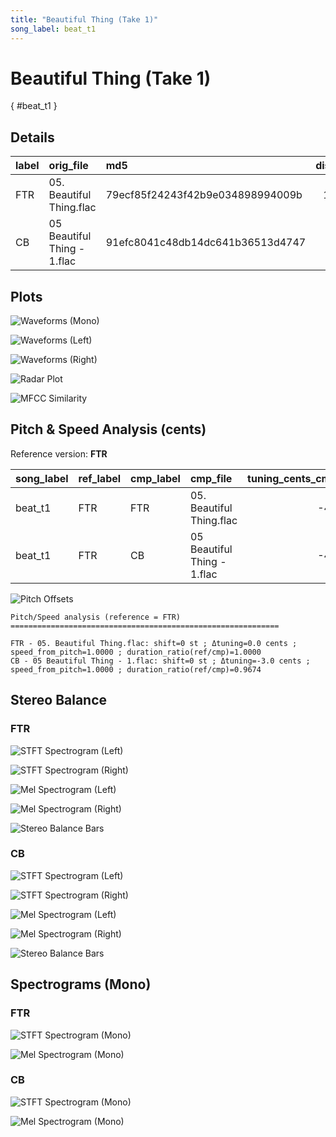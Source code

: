 ```yaml
---
title: "Beautiful Thing (Take 1)"
song_label: beat_t1
---
```


# Beautiful Thing (Take 1)

[](){ #beat_t1 }

## Details

| label   | orig_file                   | md5                              |   disc |   track |   duration_sec | duration_fmt   |   loudness |   loudness_left |   loudness_right |   loudness_balance |      rms |   rms_left |   rms_right |   rms_balance |   lr_corr |   spectral_centroid |
|:--------|:----------------------------|:---------------------------------|-------:|--------:|---------------:|:---------------|-----------:|----------------:|-----------------:|-------------------:|---------:|-----------:|------------:|--------------:|----------:|--------------------:|
| FTR     | 05. Beautiful Thing.flac    | 79ecf85f24243f42b9e034898994009b |     10 |       5 |        100.4   | 01:40:400      |   -12.5021 |        -12.0287 |         -12.265  |           0.236303 | 0.232779 |   0.241353 |    0.241202 |   0.000151679 |  0.850926 |             660.984 |
| CB      | 05 Beautiful Thing - 1.flac | 91efc8041c48db14dc641b36513d4747 |      9 |       6 |        103.787 | 01:43:787      |   -14.5246 |        -14.27   |         -14.1075 |          -0.162468 | 0.178572 |   0.180882 |    0.18906  |  -0.00817728  |  0.853281 |             933.305 |

## Plots
![Waveforms (Mono)](beat_t1-waveforms_Mono.png)

![Waveforms (Left)](beat_t1-waveforms_L.png)

![Waveforms (Right)](beat_t1-waveforms_R.png)

![Radar Plot](beat_t1-radar_plot.png)

![MFCC Similarity](beat_t1-similarity_matrix.png)

## Pitch & Speed Analysis (cents)

Reference version: **FTR**

| song_label   | ref_label   | cmp_label   | cmp_file                    |   tuning_cents_cmp |   tuning_cents_ref |   delta_tuning_cents |   semitone_shift_vs_ref |   chroma_similarity |   speed_factor_from_pitch |   duration_ratio_ref_over_cmp |
|:-------------|:------------|:------------|:----------------------------|-------------------:|-------------------:|---------------------:|------------------------:|--------------------:|--------------------------:|------------------------------:|
| beat_t1      | FTR         | FTR         | 05. Beautiful Thing.flac    |                -42 |                -42 |                    0 |                       0 |            1        |                         1 |                      1        |
| beat_t1      | FTR         | CB          | 05 Beautiful Thing - 1.flac |                -45 |                -42 |                   -3 |                       0 |            0.999696 |                         1 |                      0.967369 |

![Pitch Offsets](beat_t1-pitch_offsets.png)

````text
Pitch/Speed analysis (reference = FTR)
============================================================

FTR - 05. Beautiful Thing.flac: shift=0 st ; Δtuning=0.0 cents ; speed_from_pitch=1.0000 ; duration_ratio(ref/cmp)=1.0000
CB - 05 Beautiful Thing - 1.flac: shift=0 st ; Δtuning=-3.0 cents ; speed_from_pitch=1.0000 ; duration_ratio(ref/cmp)=0.9674

````

## Stereo Balance

### FTR

![STFT Spectrogram (Left)](beat_t1-FTR_spectrogram_L.png)

![STFT Spectrogram (Right)](beat_t1-FTR_spectrogram_R.png)

![Mel Spectrogram (Left)](beat_t1-FTR_melspec_L.png)

![Mel Spectrogram (Right)](beat_t1-FTR_melspec_R.png)

![Stereo Balance Bars](beat_t1-FTR_balance.png)

### CB

![STFT Spectrogram (Left)](beat_t1-CB_spectrogram_L.png)

![STFT Spectrogram (Right)](beat_t1-CB_spectrogram_R.png)

![Mel Spectrogram (Left)](beat_t1-CB_melspec_L.png)

![Mel Spectrogram (Right)](beat_t1-CB_melspec_R.png)

![Stereo Balance Bars](beat_t1-CB_balance.png)

## Spectrograms (Mono)

### FTR

![STFT Spectrogram (Mono)](beat_t1-FTR_spectrogram_Mono.png)

![Mel Spectrogram (Mono)](beat_t1-FTR_melspec_Mono.png)

### CB

![STFT Spectrogram (Mono)](beat_t1-CB_spectrogram_Mono.png)

![Mel Spectrogram (Mono)](beat_t1-CB_melspec_Mono.png)


